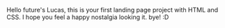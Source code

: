 Hello future's Lucas, this is your first landing page project with HTML and CSS. I hope you feel a happy nostalgia looking it. bye! :D